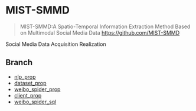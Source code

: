 # MIST-SMMD
> MIST-SMMD:A Spatio-Temporal Information Extraction Method Based on Multimodal Social Media Data
> https://github.com/MIST-SMMD

Social Media Data Acquisition Realization 

## Branch
- [nlp_prop](https://github.com/hz157/MIDEP/tree/nlp_prop)
- [dataset_prop](https://github.com/hz157/MIDEP/tree/dataset_prop)
- [weibo_spider_prop](https://github.com/hz157/MIDEP/tree/weibo_spider_prop)
- [client_prop](https://github.com/hz157/MIDEP/tree/client_prop)
- [weibo_spider_sql](https://github.com/hz157/MIDEP/tree/weibo_spider_sql)
